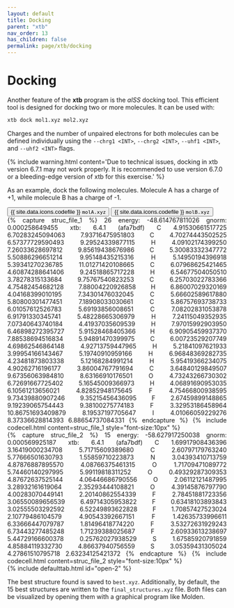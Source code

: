 ```yaml
---
layout: default
title: Docking
parent: "xtb"
nav_order: 13
has_children: false
permalink: page/xtb/docking
---
```


# Docking

Another feature of the **xtb** program is the *aISS* docking tool. This efficient tool is designed for docking two or more molecules. It can be used with:


```bash
xtb dock mol1.xyz mol2.xyz
```

Charges and the number of unpaired electrons for both molecules can be defined individually using the `--chrg1 <INT>`, `--chrg2 <INT>`, `--uhf1 <INT>`, and `--uhf2 <INT>` flags.

{% include warning.html content='Due to technical issues, docking in xtb version 6.7.1 may not work properly. It is recommended to use version 6.7.0 or a bleeding-edge version of xtb for this exercise.' %}

As an example, dock the following molecules. Molecule A has a charge of +1, while molecule B has a charge of -1.

<!-- Tab links -->
<div class="tab card">
  <button
    class="tablinks tab-id-1"
    onclick="openTabId(event, 'struc-1', 'tab-id-1')"
    id="open-1">
    {{ site.data.icons.codefile }} <code>molA.xyz</code>
  </button>
  <button
    class="tablinks tab-id-1"
    onclick="openTabId(event, 'struc-2', 'tab-id-1')">
    {{ site.data.icons.codefile }} <code>molB.xyz</code>
  </button>
</div>
<!-- Tab content -->
<div id="struc-1" class="tabcontent tab-id-1" style="text-align:justify">
{% capture struc_file_1 %}
26
 energy: -48.614767811026 gnorm: 0.000258649455 xtb: 6.4.1 (afa7bdf)
C         4.91530661517725    6.70283245094063    7.93716475951803
C         4.70274443502525    6.57377729590493    9.29524339877115
H         4.09102174399250    7.26033628697812    9.85619438676986
C         5.30083332347772    5.50886296651214    9.95148435215316
H         5.14950194396918    5.39341270236785   11.01271420108665
C         6.07968625421465    4.60874288641406    9.24518865717228
H         6.54677504050510    3.78278315133684    9.75767540823253
C         6.25703022783366    4.75482454682128    7.88004220926858
H         6.86007029320169    4.04168399010195    7.34301476032045
C         5.66602589617880    5.80800301477451    7.18908033030661
C         5.86757693738733    6.01057612526783    5.69193856008651
C         7.08202831053878    6.91791330345741    5.48228665306979
H         7.24115049352935    7.07340643740184    4.41937035609539
H         7.97015992903950    6.46898272395727    5.91528468405366
H         6.90905459937370    7.88538694516834    5.94891470399975
C         6.00723529207749    4.69862546864148    4.92713759447965
H         5.21841097621933    3.99954166143467    5.19740910959166
H         6.96848369282735    4.23481873803338    5.12168284991214
H         5.95419366234075    4.90262716196177    3.86004767791694
C         3.64840129849507    9.67356063984810    8.63166910176501
O         4.73243266730302    6.72691667725402    5.16545009366973
H         4.06891690953035    6.10561213656021    4.82852948175645
F         4.75466800938595    9.73439880907246    9.35215456436095
F         2.67459899148865    9.19239065754443    9.38100275774183
F         3.32953186458964   10.86751693409879    8.19537197705647
I         4.01066059229276    8.37336628814393    6.88654737084331
{% endcapture %}
{% include codecell.html content=struc_file_1 style="font-size:10px" %}
</div>
<div id="struc-2" class="tabcontent tab-id-1" style="text-align:justify">
{% capture struc_file_2 %}
15
 energy: -58.627917250038 gnorm: 0.000569925187 xtb: 6.4.1 (afa7bdf)
C         1.69917908436396    3.16419000234708    5.71715609389680
C         2.60797179763240    5.77666501630793    1.55859710223873
N         3.04393410713759    4.87876887895570    4.08766375461315
O         1.71709471089772    5.74460140297995    5.99119818311252
O         0.49329287309353    4.87672637525144    4.06446686790556
O         2.06112121487995    3.28932161619064    2.35293444108821
O         4.39145876797790    4.00283070449141    2.20140862554339
F         2.78451881723356    3.06550089656539    6.49714305953822
F         0.63418103893843    3.02555503292592    6.52249893622828
F         1.70857427523024    2.10779486104579    4.90543392667151
F         1.42635733996611    6.33666447079787    1.81496418774220
F         3.53272631929243    6.73443277485248    1.71239388025687
F         2.60933613238697    5.44729166600378    0.25762027938529
S         1.67585920791859    4.85884119332730    4.86637940756559
S         3.05359431305024    4.27861510795718    2.63234125421372
{% endcapture %}
{% include codecell.html content=struc_file_2 style="font-size:10px" %}
</div>
{% include defaulttab.html id="open-2" %}

The best structure found is saved to `best.xyz`. Additionally, by default, the 15 best structures are written to the `final_structures.xyz` file. Both files can be visualized by opening them with a graphical program like Molden.
